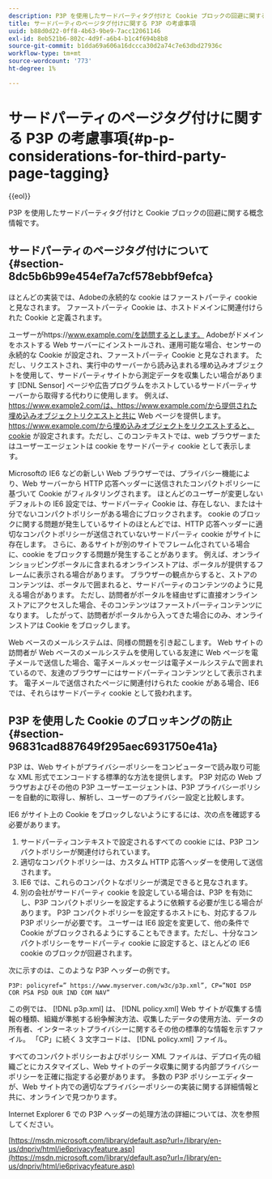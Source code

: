 ```yaml
---
description: P3P を使用したサードパーティタグ付けと Cookie ブロックの回避に関する概念情報です。
title: サードパーティのページタグ付けに関する P3P の考慮事項
uuid: b88d0d22-0ff8-4b63-9be9-7acc12061146
exl-id: 8eb521b6-802c-4d9f-a6b4-b1c4f694b8b8
source-git-commit: b1dda69a606a16dccca30d2a74c7e63dbd27936c
workflow-type: tm+mt
source-wordcount: '773'
ht-degree: 1%

---
```


# サードパーティのページタグ付けに関する P3P の考慮事項{#p-p-considerations-for-third-party-page-tagging}

{{eol}}

P3P を使用したサードパーティタグ付けと Cookie ブロックの回避に関する概念情報です。

## サードパーティのページタグ付けについて {#section-8dc5b6b99e454ef7a7cf578ebbf9efca}

ほとんどの実装では、Adobeの永続的な cookie はファーストパーティ cookie と見なされます。 ファーストパーティ Cookie は、ホストドメインに関連付けられた Cookie と定義されます。

ユーザーがhttps://www.example.com/を訪問するとします。 Adobeがドメインをホストする Web サーバーにインストールされ、運用可能な場合、センサーの永続的な Cookie が設定され、ファーストパーティ Cookie と見なされます。 ただし、リクエストされ、実行中のサーバーから読み込まれる埋め込みオブジェクトを使用して、サードパーティサイトから測定データを収集したい場合があります [!DNL Sensor] ページや広告プログラムをホストしているサードパーティサーバーから取得する代わりに使用します。 例えば、https://www.example2.com/は、https://www.example.com/から提供された埋め込みオブジェクトリクエストと共に Web ページを提供します。 https://www.example.com/から埋め込みオブジェクトをリクエストすると、cookie が設定されます。ただし、このコンテキストでは、web ブラウザーまたはユーザーエージェントは cookie をサードパーティ cookie として表示します。

Microsoftの IE6 などの新しい Web ブラウザーでは、プライバシー機能により、Web サーバーから HTTP 応答ヘッダーに送信されたコンパクトポリシーに基づいて Cookie がフィルタリングされます。 ほとんどのユーザーが変更しないデフォルトの IE6 設定では、サードパーティ Cookie は、存在しない、または十分でないコンパクトポリシーがある場合にブロックされます。 cookie のブロックに関する問題が発生しているサイトのほとんどでは、HTTP 応答ヘッダーに適切なコンパクトポリシーが送信されていないサードパーティ cookie がサイトに存在します。 さらに、あるサイトが別のサイトでフレーム化されている場合に、cookie をブロックする問題が発生することがあります。 例えば、オンラインショッピングポータルに含まれるオンラインストアは、ポータルが提供するフレームに表示される場合があります。 ブラウザーの観点からすると、ストアのコンテンツは、ポータルで囲まれると、サードパーティのコンテンツのように見える場合があります。 ただし、訪問者がポータルを経由せずに直接オンラインストアにアクセスした場合、そのコンテンツはファーストパーティコンテンツになります。 したがって、訪問者がポータルから入ってきた場合にのみ、オンラインストアは Cookie をブロックします。

Web ベースのメールシステムは、同様の問題を引き起こします。 Web サイトの訪問者が Web ベースのメールシステムを使用している友達に Web ページを電子メールで送信した場合、電子メールメッセージは電子メールシステムで囲まれているので、友達のブラウザーにはサードパーティコンテンツとして表示されます。 電子メールで送信されたページに関連付けられた cookie がある場合、IE6 では、それらはサードパーティ cookie として扱われます。

## P3P を使用した Cookie のブロッキングの防止 {#section-96831cad887649f295aec6931750e41a}

P3P は、Web サイトがプライバシーポリシーをコンピューターで読み取り可能な XML 形式でエンコードする標準的な方法を提供します。 P3P 対応の Web ブラウザおよびその他の P3P ユーザーエージェントは、P3P プライバシーポリシーを自動的に取得し、解析し、ユーザーのプライバシー設定と比較します。

IE6 がサイト上の Cookie をブロックしないようにするには、次の点を確認する必要があります。

1. サードパーティコンテキストで設定されるすべての cookie には、P3P コンパクトポリシーが関連付けられています。
1. 適切なコンパクトポリシーは、カスタム HTTP 応答ヘッダーを使用して送信されます。
1. IE6 では、これらのコンパクトなポリシーが満足できると見なされます。
1. 別の会社がサードパーティ cookie を設定している場合は、P3P を有効にし、P3P コンパクトポリシーを設定するように依頼する必要が生じる場合があります。 P3P コンパクトポリシーを設定するホストにも、対応するフル P3P ポリシーが必要です。 ユーザーは IE6 設定を変更して、他の条件で Cookie がブロックされるようにすることもできます。ただし、十分なコンパクトポリシーをサードパーティ cookie に設定すると、ほとんどの IE6 cookie のブロックが回避されます。

次に示すのは、このような P3P ヘッダーの例です。

```
P3P: policyref=” https://www.myserver.com/w3c/p3p.xml”, CP=”NOI DSP COR PSA PSD OUR IND COM NAV”
```

この例では、 [!DNL p3p.xml] は、 [!DNL policy.xml] Web サイトが収集する情報の種類、組織が準拠する紛争解決方法、収集したデータの使用方法、データの所有者、インターネットプライバシーに関するその他の標準的な情報を示すファイル。 「CP」に続く 3 文字コードは、 [!DNL policy.xml] ファイル。

すべてのコンパクトポリシーおよびポリシー XML ファイルは、デプロイ先の組織ごとにカスタマイズし、Web サイトのデータ収集に関する内部プライバシーポリシーを正確に指定する必要があります。 多数の P3P ポリシーエディターが、Web サイト内での適切なプライバシーポリシーの実装に関する詳細情報と共に、オンラインで見つかります。

Internet Explorer 6 での P3P ヘッダーの処理方法の詳細については、次を参照してください。

[https://msdn.microsoft.com/library/default.asp?url=/library/en-us/dnpriv/html/ie6privacyfeature.asp](https://msdn.microsoft.com/library/default.asp?url=/library/en-us/dnpriv/html/ie6privacyfeature.asp)
